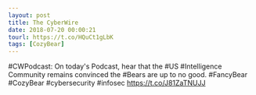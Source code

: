 ```yaml
---
layout: post
title: The CyberWire
date: 2018-07-20 00:00:21
tourl: https://t.co/HQuCt1gLbK
tags: [CozyBear]
---
```

#CWPodcast: On today's Podcast, hear that the #US #Intelligence Community remains convinced the #Bears are up to no good. #FancyBear #CozyBear #cybersecurity #infosec https://t.co/J81ZaTNUJJ